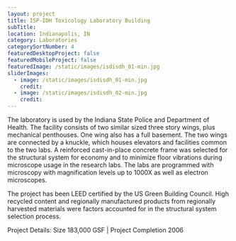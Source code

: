```yaml
---
layout: project
title: ISP-IDH Toxicology Laboratory Building
subTitle:
location: Indianapolis, IN
category: Laboratories
categorySortNumber: 4
featuredDesktopProject: false
featuredMobileProject: false
featuredImage: /static/images/isdisdh_01-min.jpg
sliderImages:
  - image: /static/images/isdisdh_01-min.jpg
    credit:
  - image: /static/images/isdisdh_02-min.jpg
    credit:
---
```

The laboratory is used by the Indiana State Police and Department of Health.  The facility consists of two similar sized three story wings, plus mechanical penthouses.  One wing also has a full basement. The two wings are connected by a knuckle, which houses elevators and facilities common to the two labs.  A reinforced cast-in-place concrete frame was selected for the structural system for economy and to minimize floor vibrations during microscope usage in the research labs.  The labs are programmed with microscopy with magnification levels up to 1000X as well as electron microscopes. 

The project has been LEED certified by the US Green Building Council. High recycled content and regionally manufactured products from regionally harvested materials were factors accounted for in the structural system selection process.

Project Details:  Size 183,000 GSF | Project Completion 2006

































